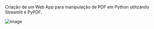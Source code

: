Criação de um Web App para manipulação de PDF em Python utilizando Streamlit e PyPDF.



![image](https://github.com/vicentemazztt/PDFTools/assets/154558363/c0c6f6a2-fca6-47ca-aa1a-aed56576c27e)
